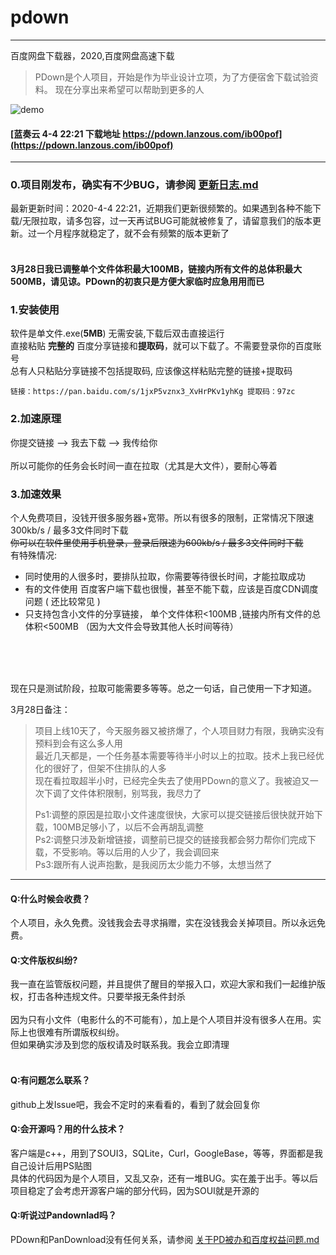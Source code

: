 # pdown
---
百度网盘下载器，2020,百度网盘高速下载
> PDown是个人项目，开始是作为毕业设计立项，为了方便宿舍下载试验资料。 现在分享出来希望可以帮助到更多的人

![demo](down600.gif)


#### [蓝奏云 4-4 22:21 下载地址  https://pdown.lanzous.com/ib00pof](https://pdown.lanzous.com/ib00pof)
---
### 0.项目刚发布，确实有不少BUG，请参阅 [更新日志.md](更新日志.md)  
最新更新时间：2020-4-4 22:21，近期我们更新很频繁的。如果遇到各种不能下载/无限拉取，请多包容，过一天再试BUG可能就被修复了，请留意我们的版本更新。过一个月程序就稳定了，就不会有频繁的版本更新了<br/><br/>

#### 3月28日我已调整单个文件体积最大100MB，链接内所有文件的总体积最大500MB，请见谅。PDown的初衷只是方便大家临时应急用用而已

### 1.安装使用

软件是单文件.exe(**5MB**) 无需安装,下载后双击直接运行<br/>
直接粘贴  **完整的**  百度分享链接和**提取码**，就可以下载了。不需要登录你的百度账号<br/>
总有人只粘贴分享链接不包括提取码, 应该像这样粘贴完整的链接+提取码<br/>
```
链接：https://pan.baidu.com/s/1jxP5vznx3_XvHrPKv1yhKg 提取码：97zc 
```

### 2.加速原理

你提交链接  -->  我去下载  -->  我传给你<br/><br/>
所以可能你的任务会长时间一直在拉取（尤其是大文件），要耐心等着

### 3.加速效果

个人免费项目，没钱开很多服务器+宽带。所以有很多的限制，正常情况下限速300kb/s / 最多3文件同时下载<br/>
<del>你可以在软件里使用手机登录，登录后限速为600kb/s / 最多3文件同时下载</del><br/>
有特殊情况:<br/>
* 同时使用的人很多时，要排队拉取，你需要等待很长时间，才能拉取成功<br/>
* 有的文件使用 百度客户端下载也很慢，甚至不能下载，应该是百度CDN调度问题 ( 还比较常见 )<br/>
* 只支持包含小文件的分享链接， 单个文件体积<100MB ,链接内所有文件的总体积<500MB （因为大文件会导致其他人长时间等待）<br/><br/>

<br/><br/>
   
现在只是测试阶段，拉取可能需要多等等。总之一句话，自己使用一下才知道。<br/>
  
 3月28日备注：
> 项目上线10天了，今天服务器又被挤爆了，个人项目财力有限，我确实没有预料到会有这么多人用  
> 最近几天都是，一个任务基本需要等待半小时以上的拉取。技术上我已经优化的很好了，但架不住排队的人多  
> 现在看拉取超半小时，已经完全失去了使用PDown的意义了。我被迫又一次下调了文件体积限制，别骂我，我尽力了  
>  
> Ps1:调整的原因是拉取小文件速度很快，大家可以提交链接后很快就开始下载，100MB足够小了，以后不会再胡乱调整  
> Ps2:调整只涉及新增链接，调整前已提交的链接我都会努力帮你们完成下载，不受影响。等以后用的人少了，我会调回来  
> Ps3:跟所有人说声抱歉，是我阅历太少能力不够，太想当然了

---

#### Q:什么时候会收费？
个人项目，永久免费。没钱我会去寻求捐赠，实在没钱我会关掉项目。所以永远免费。
#### Q:文件版权纠纷?
我一直在监管版权问题，并且提供了醒目的举报入口，欢迎大家和我们一起维护版权，打击各种违规文件。只要举报无条件封杀<br/>  
因为只有小文件（电影什么的不可能有），加上是个人项目并没有很多人在用。实际上也很难有所谓版权纠纷。<br/>
但如果确实涉及到您的版权请及时联系我。我会立即清理<br/><br/>
#### Q:有问题怎么联系？
github上发Issue吧，我会不定时的来看看的，看到了就会回复你
#### Q:会开源吗？用的什么技术？
客户端是c++，用到了SOUI3，SQLite，Curl，GoogleBase，等等，界面都是我自己设计后用PS贴图<br/>
具体的代码因为是个人项目，又乱又杂，还有一堆BUG。实在羞于出手。等以后项目稳定了会考虑开源客户端的部分代码，因为SOUI就是开源的<br/>

#### Q:听说过Pandownlad吗？
 PDown和PanDownload没有任何关系，请参阅 [关于PD被办和百度权益问题.md](关于PD被办和百度权益问题.md)  
